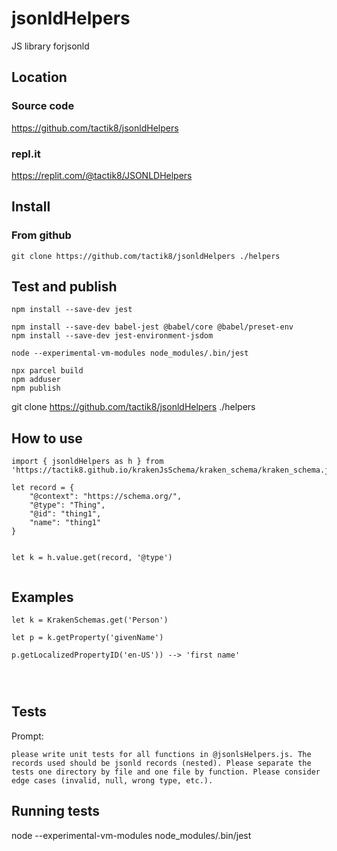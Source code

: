 # jsonldHelpers

JS library forjsonld

## Location

### Source code
https://github.com/tactik8/jsonldHelpers

### repl.it
https://replit.com/@tactik8/JSONLDHelpers


## Install

### From github
```
git clone https://github.com/tactik8/jsonldHelpers ./helpers
```

## Test and publish

```
npm install --save-dev jest

npm install --save-dev babel-jest @babel/core @babel/preset-env
npm install --save-dev jest-environment-jsdom

node --experimental-vm-modules node_modules/.bin/jest

npx parcel build
npm adduser
npm publish

```

git clone https://github.com/tactik8/jsonldHelpers ./helpers




## How to use

```
import { jsonldHelpers as h } from 'https://tactik8.github.io/krakenJsSchema/kraken_schema/kraken_schema.js'

let record = {
	"@context": "https://schema.org/",
	"@type": "Thing",
	"@id": "thing1",
	"name": "thing1"
}


let k = h.value.get(record, '@type')


```

## Examples

```
let k = KrakenSchemas.get('Person')

let p = k.getProperty('givenName')

p.getLocalizedPropertyID('en-US')) --> 'first name'




```

## Tests

Prompt:
```
please write unit tests for all functions in @jsonlsHelpers.js. The records used should be jsonld records (nested). Please separate the tests one directory by file and one file by function. Please consider edge cases (invalid, null, wrong type, etc.).
```


## Running tests
node --experimental-vm-modules node_modules/.bin/jest

